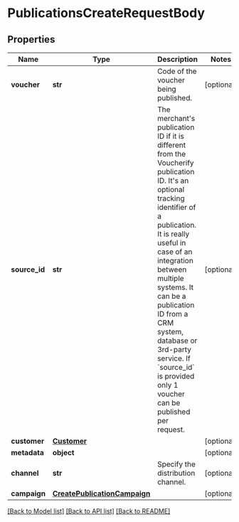 # PublicationsCreateRequestBody


## Properties

Name | Type | Description | Notes
------------ | ------------- | ------------- | -------------
**voucher** | **str** | Code of the voucher being published. | [optional] 
**source_id** | **str** | The merchant&#39;s publication ID if it is different from the Voucherify publication ID. It&#39;s an optional tracking identifier of a publication. It is really useful in case of an integration between multiple systems. It can be a publication ID from a CRM system, database or 3rd-party service. If &#x60;source_id&#x60; is provided only 1 voucher can be published per request. | [optional] 
**customer** | [**Customer**](Customer.md) |  | [optional] 
**metadata** | **object** |  | [optional] 
**channel** | **str** | Specify the distribution channel. | [optional] 
**campaign** | [**CreatePublicationCampaign**](CreatePublicationCampaign.md) |  | [optional] 

[[Back to Model list]](../README.md#documentation-for-models) [[Back to API list]](../README.md#documentation-for-api-endpoints) [[Back to README]](../README.md)


